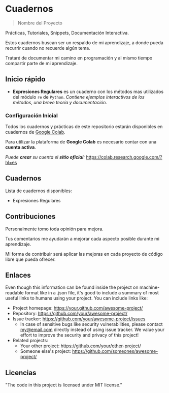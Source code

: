 # Cuadernos
> Nombre del Proyecto


Prácticas, Tutoriales, Snippets, Documentación Interactiva.

Estos cuadernos buscan ser un respaldo de mi aprendizaje, a donde pueda recurrir cuando no recuerde algún tema.

Trataré de documentar mi camino en programación y al mismo tiempo compartir parte de mi aprendizaje.




## Inicio rápido


- **Expresiones Regulares** es un cuaderno con los métodos mas utilizados del módulo `re` de `Python`.
*Contiene ejemplos interactivos de los métodos, una breve teoría y documentación.*


### Configuración Inicial


Todos los cuadernos y prácticas de este repositorio estarán disponibles en cuadernos de <a href="https://colab.research.google.com/">Google Colab</a>.

Para utilizar la plataforma de **Google Colab** es necesario contar con una **cuenta activa**.

*Puede **crear** su cuenta el **sitio oficial**:* https://colab.research.google.com/?hl=es


## Cuadernos

Lista de cuadernos disponibles:

- Expresiones Regulares


## Contribuciones


Personalmente tomo toda opinión para mejora.

Tus comentarios me ayudarán a mejorar cada aspecto posible durante mi aprendizaje.

Mi forma de contribuir será aplicar las mejoras en cada proyecto de código libre que pueda ofrecer.



## Enlaces

Even though this information can be found inside the project on machine-readable
format like in a .json file, it's good to include a summary of most useful
links to humans using your project. You can include links like:

- Project homepage: https://your.github.com/awesome-project/
- Repository: https://github.com/your/awesome-project/
- Issue tracker: https://github.com/your/awesome-project/issues
  - In case of sensitive bugs like security vulnerabilities, please contact
    my@email.com directly instead of using issue tracker. We value your effort
    to improve the security and privacy of this project!
- Related projects:
  - Your other project: https://github.com/your/other-project/
  - Someone else's project: https://github.com/someones/awesome-project/


## Licencias

"The code in this project is licensed under MIT license."
